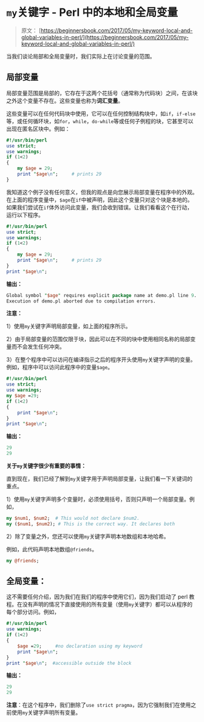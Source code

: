 # `my`关键字 - Perl 中的本地和全局变量

> 原文： [https://beginnersbook.com/2017/05/my-keyword-local-and-global-variables-in-perl/](https://beginnersbook.com/2017/05/my-keyword-local-and-global-variables-in-perl/)

当我们谈论局部和全局变量时，我们实际上在讨论变量的范围。

## 局部变量

局部变量范围是局部的，它存在于这两个花括号（通常称为代码块）之间，在该块之外这个变量不存在。这些变量也称为**词汇变量**。

这些变量可以在任何代码块中使用，它可以在任何控制结构块中，如`if`，`if-else`等，或任何循环块，如`for`，`while`，`do-while`等或任何子例程的块，它甚至可以出现在匿名区块中。例如：

```perl
#!/usr/bin/perl
use strict;
use warnings;
if (1<2)
{
    my $age = 29;
    print "$age\n";     # prints 29
}
```

我知道这个例子没有任何意义，但我的观点是向您展示局部变量在程序中的外观。在上面的程序变量中，`$age`在`if`中被声明，因此这个变量只对这个块是本地的。如果我们尝试在`if`体外访问此变量，我们会收到错误。让我们看看这个在行动，运行以下程序。

```perl
#!/usr/bin/perl
use strict;
use warnings;
if (1<2)
{
    my $age = 29;
    print "$age\n";     # prints 29
}
print "$age\n";
```

**输出：**

```perl
Global symbol "$age" requires explicit package name at demo.pl line 9.
Execution of demo.pl aborted due to compilation errors.
```

**注意：**

1）使用`my`关键字声明局部变量，如上面的程序所示。

2）由于局部变量的范围仅限于块，因此可以在不同的块中使用相同名称的局部变量而不会发生任何冲突。

3）在整个程序中可以访问在编译指示之后的程序开头使用`my`关键字声明的变量。例如，程序中可以访问此程序中的变量`$age`。

```perl
#!/usr/bin/perl
use strict;
use warnings;
my $age =29;
if (1<2)
{
    print "$age\n";     
}
print "$age\n";
```

**输出：**

```perl
29
29
```

**关于`my`关键字很少有重要的事情：**

直到现在，我们已经了解到`my`关键字用于声明局部变量，让我们看一下关键词的重点。

1）使用`my`关键字声明多个变量时，必须使用括号，否则只声明一个局部变量。例如，

```perl
my $num1, $num2;  # This would not declare $num2.
my ($num1, $num2); # This is the correct way. It declares both
```

2）除了变量之外，您还可以使用`my`关键字声明本地数组和本地哈希。

例如，此代码声明本地数组`@friends`。

```perl
my @friends;
```

## 全局变量：

这不需要任何介绍，因为我们在我们的程序中使用它们，因为我们启动了 perl 教程。在没有声明的情况下直接使用的所有变量（使用`my`关键字）都可以从程序的每个部分访问。例如，

```perl
#!/usr/bin/perl
use warnings;
if (1<2)
{
    $age =29;     #no declaration using my keyword
    print "$age\n";     
}
print "$age\n";  #accessible outside the block
```

**输出：**

```perl
29
29
```

**注意**：在这个程序中，我们删除了`use strict pragma`，因为它强制我们在使用之前使用`my`关键字声明所有变量。